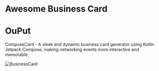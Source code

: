 # Awesome Business Card
# OuPut
ComposeCard - A sleek and dynamic business card generator using Kotlin Jetpack Compose, making networking events more interactive and memorable.


![BusinessCard](https://github.com/mati135/Basic_compose_kotlin_BuinessCard_app/assets/121723128/8c9d368f-5b97-4f38-87e1-07cbec05297d)

